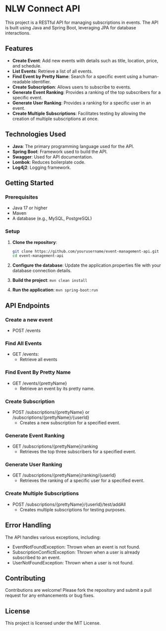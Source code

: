 # NLW Connect API

This project is a RESTful API for managing subscriptions in events. The API is built using Java and Spring Boot, leveraging JPA for database interactions.

## Features

- **Create Event**: Add new events with details such as title, location, price, and schedule.
- **List Events**: Retrieve a list of all events.
- **Find Event by Pretty Name**: Search for a specific event using a human-readable identifier.
- **Create Subscription**: Allows users to subscribe to events.
- **Generate Event Ranking**: Provides a ranking of the top subscribers for a specific event.
- **Generate User Ranking**: Provides a ranking for a specific user in an event.
- **Create Multiple Subscriptions**: Facilitates testing by allowing the creation of multiple subscriptions at once.

## Technologies Used

- **Java**: The primary programming language used for the API.
- **Spring Boot**: Framework used to build the API.
- **Swagger**: Used for API documentation.
- **Lombok**: Reduces boilerplate code.
- **Log4j2**: Logging framework.

## Getting Started

### Prerequisites

- Java 17 or higher
- Maven
- A database (e.g., MySQL, PostgreSQL)

### Setup

1. **Clone the repository**:
   ```bash
   git clone https://github.com/yourusername/event-management-api.git
   cd event-management-api
    ```

2. **Configure the database**: Update the application.properties file with your database connection details.

3. **Build the project**:
   ``mvn clean install``

4. **Run the application**:
   ``mvn spring-boot:run``

## API Endpoints

### Create a new event
- POST /events

### Find All Events
- GET /events: 
  - Retrieve all events

### Find Event By Pretty Name
- GET /events/{prettyName}
  - Retrieve an event by its pretty name.


### Create Subscription
- POST /subscriptions/{prettyName} or /subscriptions/{prettyName}/{userId}
    - Creates a new subscription for a specified event.

### Generate Event Ranking
- GET /subscriptions/{prettyName}/ranking
    - Retrieves the top three subscribers for a specified event.

### Generate User Ranking
- GET /subscriptions/{prettyName}/ranking/{userId}
    - Retrieves the ranking of a specific user for a specified event.

### Create Multiple Subscriptions
- POST /subscriptions/{prettyName}/{userId}/test/addAll
    - Creates multiple subscriptions for testing purposes.

## Error Handling

The API handles various exceptions, including:

- EventNotFoundException: Thrown when an event is not found.
- SubscriptionConflictException: Thrown when a user is already subscribed to an event.
- UserNotFoundException: Thrown when a user is not found.

## Contributing

Contributions are welcome! Please fork the repository and submit a pull request for any enhancements or bug fixes.

## License

This project is licensed under the MIT License.
